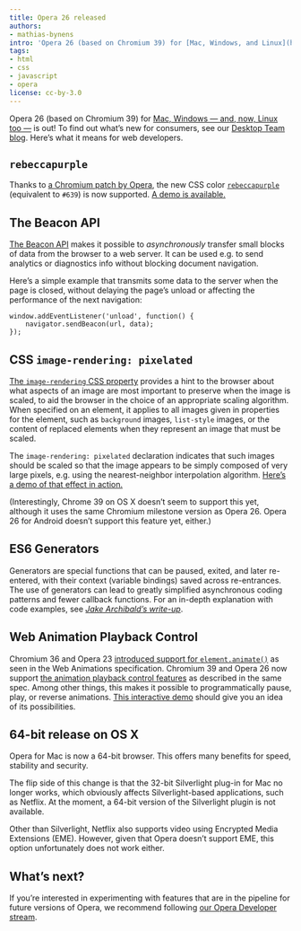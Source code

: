 ```yaml
---
title: Opera 26 released
authors:
- mathias-bynens
intro: 'Opera 26 (based on Chromium 39) for [Mac, Windows, and Linux](http://www.opera.com/computer) is out! To find out what’s new for consumers, see our [Desktop Team blog](http://www.opera.com/blogs/desktop/2014/12/share-bookmarks-opera-computers/). Here’s what it means for web developers.'
tags:
- html
- css
- javascript
- opera
license: cc-by-3.0
---
```


Opera 26 (based on Chromium 39) for [Mac, Windows — and, now, Linux too —](http://www.opera.com/computer) is out! To find out what’s new for consumers, see our [Desktop Team blog](http://www.opera.com/blogs/desktop/2014/12/share-bookmarks-opera-computers/). Here’s what it means for web developers.

## `rebeccapurple`

Thanks to [a Chromium patch by Opera](https://src.chromium.org/viewvc/blink?view=revision&revision=179321), the new CSS color [`rebeccapurple`](http://dev.w3.org/csswg/css-color-4/#valdef-color-rebeccapurple) (equivalent to `#639`) is now supported. [A demo is available.](http://dabblet.com/gist/69fee57c26b73996b53f)

## The Beacon API

[The Beacon API](https://w3c.github.io/beacon/) makes it possible to _asynchronously_ transfer small blocks of data from the browser to a web server. It can be used e.g. to send analytics or diagnostics info without blocking document navigation.

Here’s a simple example that transmits some data to the server when the page is closed, without delaying the page’s unload or affecting the performance of the next navigation:

	window.addEventListener('unload', function() {
		navigator.sendBeacon(url, data);
	});

## CSS `image-rendering: pixelated`

[The `image-rendering` CSS property](http://dev.w3.org/csswg/css-images-3/#the-image-rendering) provides a hint to the browser about what aspects of an image are most important to preserve when the image is scaled, to aid the browser in the choice of an appropriate scaling algorithm. When specified on an element, it applies to all images given in properties for the element, such as `background` images, `list-style` images, or the content of replaced elements when they represent an image that must be scaled.

The `image-rendering: pixelated` declaration indicates that such images should be scaled so that the image appears to be simply composed of very large pixels, e.g. using the nearest-neighbor interpolation algorithm. [Here’s a demo of that effect in action.](http://jsfiddle.net/zda24/147/)

(Interestingly, Chrome 39 on OS X doesn’t seem to support this yet, although it uses the same Chromium milestone version as Opera 26. Opera 26 for Android doesn’t support this feature yet, either.)

## ES6 Generators

Generators are special functions that can be paused, exited, and later re-entered, with their context (variable bindings) saved across re-entrances. The use of generators can lead to greatly simplified asynchronous coding patterns and fewer callback functions. For an in-depth explanation with code examples, see [_Jake Archibald’s write-up_](http://jakearchibald.com/2014/iterators-gonna-iterate/#generators).

## Web Animation Playback Control

Chromium 36 and Opera 23 [introduced support for `element.animate()`](https://dev.opera.com/blog/opera-23/#elementanimate) as seen in the Web Animations specification. Chromium 39 and Opera 26 now support [the animation playback control features](https://w3c.github.io/web-animations/#the-animationplayer-interface) as described in the same spec. Among other things, this makes it possible to programmatically pause, play, or reverse animations. [This interactive demo](https://web-animations.github.io/web-animations-demos/playback-control/) should give you an idea of its possibilities.

## 64-bit release on OS X

Opera for Mac is now a 64-bit browser. This offers many benefits for speed, stability and security.

The flip side of this change is that the 32-bit Silverlight plug-in for Mac no longer works, which obviously affects Silverlight-based applications, such as Netflix. At the moment, a 64-bit version of the Silverlight plugin is not available.

Other than Silverlight, Netflix also supports video using Encrypted Media Extensions (EME). However, given that Opera doesn’t support EME, this option unfortunately does not work either.

## What’s next?

If you’re interested in experimenting with features that are in the pipeline for future versions of Opera, we recommend following [our Opera Developer stream](http://www.opera.com/developer).
